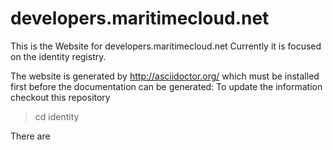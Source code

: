 # developers.maritimecloud.net
This is the Website for developers.maritimecloud.net
Currently it is focused on the identity registry.

The website is generated by http://asciidoctor.org/ which must be installed first before the documentation can be generated:
To update the information checkout this repository

> cd identity

There are 



